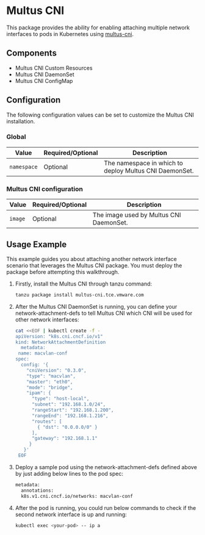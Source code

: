 # Multus CNI

This package provides the ability for enabling attaching multiple network interfaces to pods in Kubernetes using [multus-cni](https://github.com/k8snetworkplumbingwg/multus-cni).

## Components

* Multus CNI Custom Resources
* Multus CNI DaemonSet
* Multus CNI ConfigMap

## Configuration

The following configuration values can be set to customize the Multus CNI installation.

### Global

| Value | Required/Optional | Description |
|-------|-------------------|-------------|
| `namespace` | Optional | The namespace in which to deploy Multus CNI DaemonSet. |

### Multus CNI configuration

| Value | Required/Optional | Description |
|-------|-------------------|-------------|
| `image` | Optional | The image used by Multus CNI DaemonSet. |

## Usage Example

This example guides you about attaching another network interface scenario that leverages the Multus CNI package. You must deploy the package before attempting this walkthrough.

1. Firstly, install the Multus CNI through tanzu command:

    ```bash
    tanzu package install multus-cni.tce.vmware.com
    ```

2. After the Multus CNI DaemonSet is running, you can define your network-attachment-defs to tell Multus CNI which CNI will be used for other network interfaces:

   ```bash
   cat <<EOF | kubectl create -f -
   apiVersion: "k8s.cni.cncf.io/v1"
   kind: NetworkAttachmentDefinition
     metadata:
    name: macvlan-conf
   spec:
     config: '{
       "cniVersion": "0.3.0",
       "type": "macvlan",
       "master": "eth0",
       "mode": "bridge",
       "ipam": {
         "type": "host-local",
         "subnet": "192.168.1.0/24",
         "rangeStart": "192.168.1.200",
         "rangeEnd": "192.168.1.216",
         "routes": [
           { "dst": "0.0.0.0/0" }
         ],
         "gateway": "192.168.1.1"
        }
      }'
    EOF
    ```

3. Deploy a sample pod using the network-attachment-defs defined above by just adding below lines to the pod spec:

    ```bash
    metadata:
      annotations:
      k8s.v1.cni.cncf.io/networks: macvlan-conf
    ```

4. After the pod is running, you could run below commands to check if the second network interface is up and running:

    ```bash
    kubectl exec <your-pod> -- ip a
    ```
